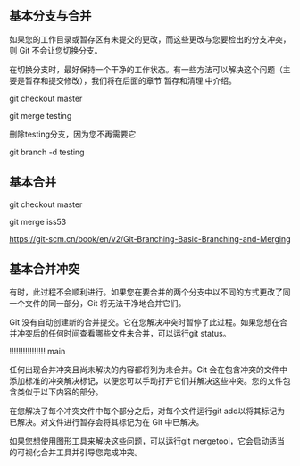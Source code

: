 ## 基本分支与合并

如果您的工作目录或暂存区有未提交的更改，而这些更改与您要检出的分支冲突，则 Git 不会让您切换分支。

在切换分支时，最好保持一个干净的工作状态。有一些方法可以解决这个问题（主要是暂存和提交修改），我们将在后面的章节 暂存和清理 中介绍。

git checkout master

git merge testing

删除testing分支，因为您不再需要它

git branch -d testing

## 基本合并

git checkout master

git merge iss53

https://git-scm.cn/book/en/v2/Git-Branching-Basic-Branching-and-Merging


## 基本合并冲突

有时，此过程不会顺利进行。如果您在要合并的两个分支中以不同的方式更改了同一个文件的同一部分，Git 将无法干净地合并它们。

Git 没有自动创建新的合并提交。它在您解决冲突时暂停了此过程。如果您想在合并冲突后的任何时间查看哪些文件未合并，可以运行git status。

!!!!!!!!!!!!!!!! main

任何出现合并冲突且尚未解决的内容都将列为未合并。Git 会在包含冲突的文件中添加标准的冲突解决标记，以便您可以手动打开它们并解决这些冲突。您的文件包含类似于以下内容的部分。

在您解决了每个冲突文件中每个部分之后，对每个文件运行git add以将其标记为已解决。对文件进行暂存会将其标记为在 Git 中已解决。

如果您想使用图形工具来解决这些问题，可以运行git mergetool，它会启动适当的可视化合并工具并引导您完成冲突。
